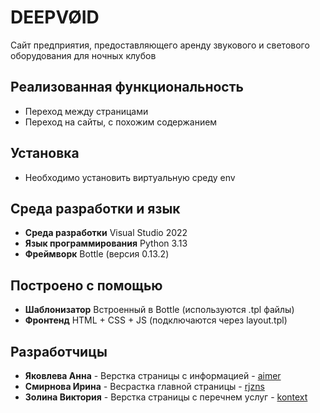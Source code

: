 # DEEPVØID
Сайт предприятия, предоставляющего аренду звукового и светового оборудования для ночных клубов
## Реализованная функциональность
* Переход между страницами
* Переход на сайты, с похожим содержанием 
## Установка
* Необходимо установить виртуальную среду env
## Среда разработки и язык
* **Среда разработки** Visual Studio 2022
* **Язык программирования** Python 3.13
* **Фреймворк** Bottle (версия 0.13.2)
## Построено с помощью
* **Шаблонизатор** Встроенный в Bottle (используются .tpl файлы)
* **Фронтенд** HTML + CSS + JS (подключаются через layout.tpl)
## Разработчицы
* **Яковлева Анна** - Верстка страницы с информацией - [aimer](https://github.com/aimoure)
* **Смирнова Ирина** - Весрастка главной страницы - [rjzns](https://github.com/rjzns)
* **Золина Виктория** - Верстка страницы с перечнем услуг - [kontext](https://github.com/Takeda-Takahashi)

